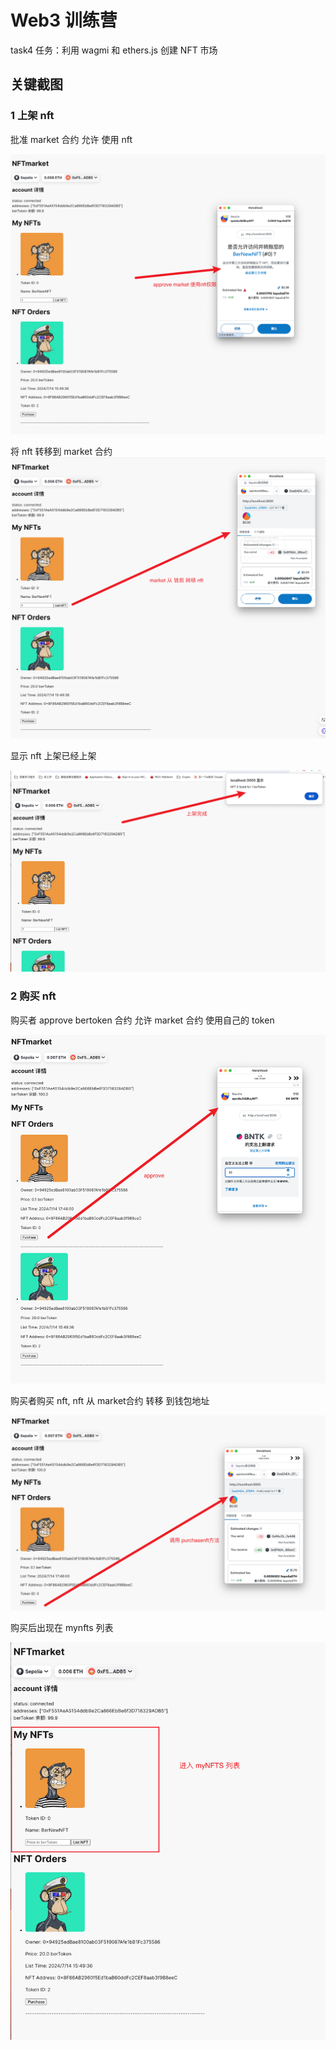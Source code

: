 # Web3 训练营

task4 任务：利用 wagmi 和 ethers.js 创建 NFT 市场


## 关键截图

### 1 上架 nft

批准 market 合约 允许 使用 nft

![图片1](https://github.com/coolberwin/Web3-Frontend-Bootcamp/blob/task4/members/coolberwin/task4/img/%E4%B8%8A%E6%9E%B6NFT1.png?raw=true)

将 nft 转移到 market 合约
![图片1](https://github.com/coolberwin/Web3-Frontend-Bootcamp/blob/task4/members/coolberwin/task4/img/%E4%B8%8A%E6%9E%B6NFT2.png?raw=true)

显示 nft 上架已经上架

![图片1](https://github.com/coolberwin/Web3-Frontend-Bootcamp/blob/task4/members/coolberwin/task4/img/%E4%B8%8A%E6%9E%B6NFT3.png?raw=true)



### 2 购买 nft

购买者 approve bertoken 合约 允许 market 合约 使用自己的 token

![图片1](https://github.com/coolberwin/Web3-Frontend-Bootcamp/blob/task4/members/coolberwin/task4/img/%E8%B4%AD%E4%B9%B0%E6%88%AA%E5%9B%BE1.png?raw=true)

购买者购买 nft,  nft 从 market合约 转移 到钱包地址

![图片2](https://github.com/coolberwin/Web3-Frontend-Bootcamp/blob/task4/members/coolberwin/task4/img/%E8%B4%AD%E4%B9%B0%E6%88%AA%E5%9B%BE2.png?raw=true)

购买后出现在 mynfts 列表

![图片3](https://github.com/coolberwin/Web3-Frontend-Bootcamp/blob/task4/members/coolberwin/task4/img/%E8%B4%AD%E4%B9%B0%E6%88%AA%E5%9B%BE3.png?raw=true)